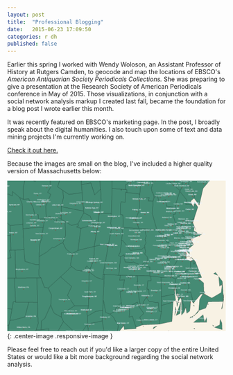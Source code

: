 ```yaml
---
layout: post
title:  "Professional Blogging"
date:   2015-06-23 17:09:50
categories: r dh
published: false
---
```

Earlier this spring I worked with Wendy Woloson, an Assistant Professor of History at Rutgers Camden, to geocode and map the locations of EBSCO's *American Antiquarian Society Periodicals Collections.* She was preparing to give a presentation at the Research Society of American Periodicals conference in May of 2015. Those visualizations, in conjunction with a social network analysis markup I created last fall, became the foundation for a blog post I wrote earlier this month.

It was recently featured on EBSCO's marketing page. In the post, I broadly speak about the digital humanities. I also touch upon some of text and data mining projects I'm currently working on.

[Check it out here.](https://www.ebsco.com/blog/article/ebsco-and-digital-humanities-data-and-text-mining)

Because the images are small on the blog, I've included a higher quality version of Massachusetts below:

![NE MAP](/assets/aas_MA.png){: .center-image .responsive-image }

Please feel free to reach out if you'd like a larger copy of the entire United States or would like a bit more background regarding the social network analysis.
